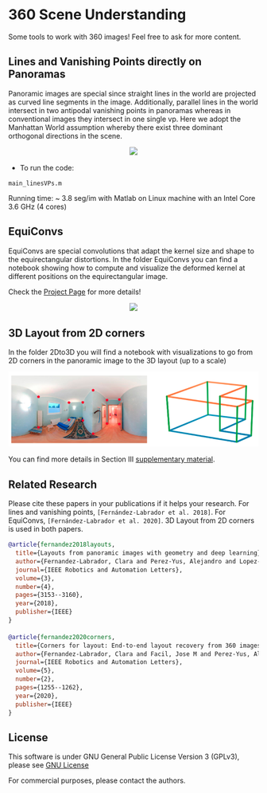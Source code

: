 # 360 Scene Understanding
Some tools to work with 360 images!
Feel free to ask for more content.

## Lines and Vanishing Points directly on Panoramas
Panoramic images are special since straight lines in the world are projected as curved line segments in the image. Additionally, parallel lines in the world intersect in two antipodal vanishing points in panoramas whereas in conventional images they intersect in one single vp. Here we adopt the Manhattan World assumption whereby there exist three dominant orthogonal directions in the scene. 

<p align="center">
<img src='img/pano_vp_lines.png' width=400>
</p>

- To run the code:
```
main_linesVPs.m
```
Running time: ~ 3.8 seg/im with Matlab on Linux machine with an Intel Core 3.6 GHz (4 cores)

## EquiConvs
EquiConvs are special convolutions that adapt the kernel size and shape to the equirectangular distortions.
In the folder EquiConvs you can find a notebook showing how to compute and visualize the deformed kernel at different positions on the equirectangular image.

Check the [Project Page](https://github.com/cfernandezlab/CFL) for more details!

<p align="center">
<img src='img/movie.gif' width=400>
</p>
  
## 3D Layout from 2D corners
In the folder 2Dto3D you will find a notebook with visualizations to go from 2D corners in the panoramic image to the 3D layout (up to a scale)

<p align="center">
<img src='img/2dto3d.png' width=700>
</p>

You can find more details in Section III [supplementary material](https://cfernandezlab.github.io/docs/CFL_supp.pdf).

## Related Research
Please cite these papers in your publications if it helps your research. For lines and vanishing points, ``[Fernández-Labrador et al. 2018]``. For EquiConvs, ``[Fernández-Labrador et al. 2020]``. 3D Layout from 2D corners is used in both papers.

```bibtex
@article{fernandez2018layouts,
  title={Layouts from panoramic images with geometry and deep learning},
  author={Fernandez-Labrador, Clara and Perez-Yus, Alejandro and Lopez-Nicolas, Gonzalo and Guerrero, Jose J},
  journal={IEEE Robotics and Automation Letters},
  volume={3},
  number={4},
  pages={3153--3160},
  year={2018},
  publisher={IEEE}
}

@article{fernandez2020corners,
  title={Corners for layout: End-to-end layout recovery from 360 images},
  author={Fernandez-Labrador, Clara and Facil, Jose M and Perez-Yus, Alejandro and Demonceaux, C{\'e}dric and Civera, Javier and Guerrero, Jose J},
  journal={IEEE Robotics and Automation Letters},
  volume={5},
  number={2},
  pages={1255--1262},
  year={2020},
  publisher={IEEE}
}
```

## License 
This software is under GNU General Public License Version 3 (GPLv3), please see [GNU License](http://www.gnu.org/licenses/gpl.html)

For commercial purposes, please contact the authors.
